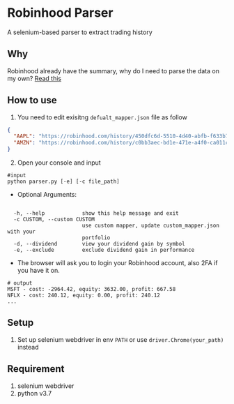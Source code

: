 # Robinhood Parser
A selenium-based parser to extract trading history

## Why
Robinhood already have the summary, why do I need to parse the data on my own? [Read this](https://medium.com/@bg43179/why-dont-i-use-robinhood-s-average-price-d70c9383c6af)

## How to use
1. You need to edit exisitng  `defualt_mapper.json` file as follow
```json
{
  "AAPL": "https://robinhood.com/history/450dfc6d-5510-4d40-abfb-f633b7d9be3e",
  "AMZN": "https://robinhood.com/history/c0bb3aec-bd1e-471e-a4f0-ca011cbec711"
}
```

2. Open your console and input

```shell
#input
python parser.py [-e] [-c file_path]
```
- Optional Arguments:
```shell

  -h, --help            show this help message and exit
  -c CUSTOM, --custom CUSTOM
                        use custom mapper, update custom_mapper.json with your
                        portfolio
  -d, --dividend        view your dividend gain by symbol
  -e, --exclude         exclude dividend gain in performance
```

- The browser will ask you to login your Robinhood account, also 2FA if you have it on.

``` shell
# output
MSFT - cost: -2964.42, equity: 3632.00, profit: 667.58
NFLX - cost: 240.12, equity: 0.00, profit: 240.12
...
```


## Setup
1. Set up selenium webdriver in env `PATH` or use `driver.Chrome(your_path)` instead

## Requirement

1. selenium webdriver
2. python v3.7


